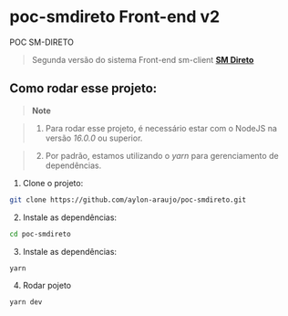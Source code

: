 # poc-smdireto Front-end v2

POC SM-DIRETO

> Segunda versão do sistema Front-end sm-client
> [**SM Direto**](https://www.smdireto.com.br/)

## Como rodar esse projeto:

> **Note**

> 1. Para rodar esse projeto, é necessário estar com o NodeJS na versão _16.0.0_
>    ou superior.

> 2. Por padrão, estamos utilizando o _yarn_ para gerenciamento de dependências.

1. Clone o projeto:

```bash
git clone https://github.com/aylon-araujo/poc-smdireto.git
```

2. Instale as dependências:

```bash
cd poc-smdireto
```

3. Instale as dependências:

```bash
yarn
```

4. Rodar pojeto

```bash
yarn dev
```
